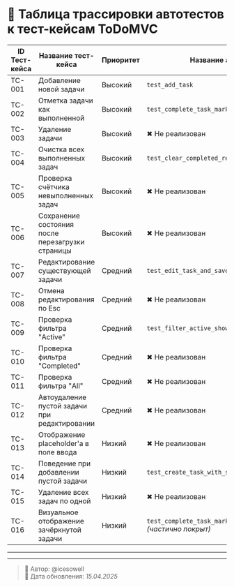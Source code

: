 # 🧩 Таблица трассировки автотестов к тест-кейсам ToDoMVC

| ID Тест-кейса | Название тест-кейса                                           | Приоритет | Название автотеста                                             | Статус автотеста |
|---------------|----------------------------------------------------------------|-----------|------------------------------------------------------------------|------------------|
| TC-001        | Добавление новой задачи                                        | Высокий   | `test_add_task`                                                 | ✅ Реализован     |
| TC-002        | Отметка задачи как выполненной                                 | Высокий   | `test_complete_task_marks_it_completed`                         | ✅ Реализован     |
| TC-003        | Удаление задачи                                                | Высокий   | ✖ Не реализован                                                 | ❌ Отсутствует    |
| TC-004        | Очистка всех выполненных задач                                 | Высокий   | `test_clear_completed_removes_completed_tasks`                  | ✅ Реализован     |
| TC-005        | Проверка счётчика невыполненных задач                          | Высокий   | ✖ Не реализован                                                 | ❌ Отсутствует    |
| TC-006        | Сохранение состояния после перезагрузки страницы              | Высокий   | ✖ Не реализован                                                 | ❌ Отсутствует    |
| TC-007        | Редактирование существующей задачи                             | Средний   | `test_edit_task_and_save_with_enter`                            | ✅ Реализован     |
| TC-008        | Отмена редактирования по Esc                                   | Средний   | ✖ Не реализован                                                 | ❌ Отсутствует    |
| TC-009        | Проверка фильтра "Active"                                      | Средний   | `test_filter_active_shows_only_active_tasks`                    | ✅ Реализован     |
| TC-010        | Проверка фильтра "Completed"                                   | Средний   | ✖ Не реализован                                                 | ❌ Отсутствует    |
| TC-011        | Проверка фильтра "All"                                         | Средний   | ✖ Не реализован                                                 | ❌ Отсутствует    |
| TC-012        | Автоудаление пустой задачи при редактировании                 | Средний   | ✖ Не реализован                                                 | ❌ Отсутствует    |
| TC-013        | Отображение placeholder'а в поле ввода                         | Низкий    | ✖ Не реализован                                                 | ❌ Отсутствует    |
| TC-014        | Поведение при добавлении пустой задачи                         | Низкий    | `test_create_task_with_spaces`                                  | ✅ Реализован     |
| TC-015        | Удаление всех задач по одной                                   | Низкий    | ✖ Не реализован                                                 | ❌ Отсутствует    |
| TC-016        | Визуальное отображение зачёркнутой задачи                      | Низкий    | `test_complete_task_marks_it_completed` *(частично покрыт)*     | ⚠️ Частично       |

---

---

> 📌 Автор: @icesowell  
> 📅 Дата обновления: *15.04.2025*
